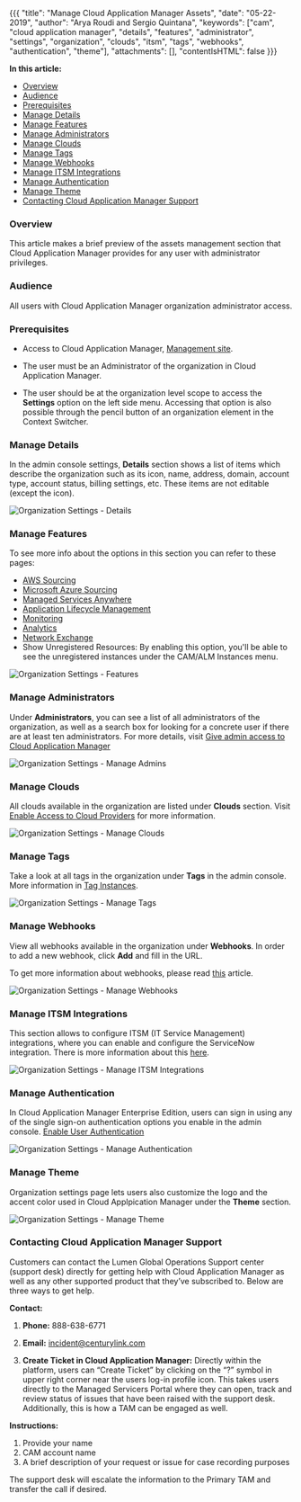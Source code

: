 {{{
"title": "Manage Cloud Application Manager Assets",
"date": "05-22-2019",
"author": "Arya Roudi and Sergio Quintana",
"keywords": ["cam", "cloud application manager", "details", "features", "administrator", "settings", "organization", "clouds", "itsm", "tags", "webhooks", "authentication", "theme"],
"attachments": [],
"contentIsHTML": false
}}}

**In this article:**

* [Overview](#overview)
* [Audience](#audience)
* [Prerequisites](#prerequisites)
* [Manage Details](#manage-details)
* [Manage Features](#manage-features)
* [Manage Administrators](#manage-administrators)
* [Manage Clouds](#manage-clouds)
* [Manage Tags](#manage-tags)
* [Manage Webhooks](#manage-webhooks)
* [Manage ITSM Integrations](#manage-itsm-integrations)
* [Manage Authentication](#manage-authentication)
* [Manage Theme](#manage-theme)
* [Contacting Cloud Application Manager Support](#contacting-cloud-application-manager-support)

### Overview

This article makes a brief preview of the assets management section that Cloud Application Manager provides for any user with administrator privileges.

### Audience

All users with Cloud Application Manager organization administrator access.

### Prerequisites

* Access to Cloud Application Manager, [Management site](https://account.cam.ctl.io/#/settings).
  
* The user must be an Administrator of the organization in Cloud Application Manager.
  
* The user should be at the organization level scope to access the **Settings** option on the left side menu. Accessing that option is also possible through the pencil button of an organization element in the Context Switcher.

### Manage Details

In the admin console settings, **Details** section shows a list of items which describe the organization such as its icon, name, address, domain, account type, account status, billing settings, etc. These items are not editable (except the icon).

![Organization Settings - Details](../../images/cloud-application-manager/admin-assets1.png)

### Manage Features

To see more info about the options in this section you can refer to these pages:

* [AWS Sourcing](https://www.ctl.io/knowledge-base/cloud-application-manager/cloud-optimization/partner-cloud-integration)
* [Microsoft Azure Sourcing](https://www.ctl.io/knowledge-base/cloud-application-manager/cloud-optimization/partner-cloud-integration/)
* [Managed Services Anywhere](https://www.ctl.io/cloud-application-manager/managed-services-anywhere)
* [Application Lifecycle Management](https://www.ctl.io/cloud-application-manager/application-lifecycle-management)
* [Monitoring](https://www.ctl.io/knowledge-base/cloud-application-manager/monitoring/cammonitoringui)
* [Analytics](https://www.ctl.io/knowledge-base/cloud-application-manager/analytics)
* [Network Exchange](https://www.ctl.io/knowledge-base/network/network-exchange-getting-started-guide)
* Show Unregistered Resources: By enabling this option, you'll be able to see the unregistered instances under the CAM/ALM Instances menu.

![Organization Settings - Features](../../images/cloud-application-manager/admin-assets1-2.png)

### Manage Administrators

Under **Administrators**, you can see a list of all administrators of the organization, as well as a search box for looking for a concrete user if there are at least ten administrators. For more details, visit [Give admin access to Cloud Application Manager](admin-access.md)

![Organization Settings - Manage Admins](../../images/cloud-application-manager/admin-assets2.png)

### Manage Clouds

All clouds available in the organization are listed under **Clouds** section. Visit [Enable Access to Cloud Providers](provider-access.md) for more information.

![Organization Settings - Manage Clouds](../../images/cloud-application-manager/admin-assets3.png)

### Manage Tags

Take a look at all tags in the organization under **Tags** in the admin console. More information in [Tag Instances](resource-tags.md).

![Organization Settings - Manage Tags](../../images/cloud-application-manager/admin-assets4.png)

### Manage Webhooks

View all webhooks available in the organization under **Webhooks**. In order to add a new webhook, click **Add** and fill in the URL.

To get more information about webhooks, please read [this](webhooks.md) article.

![Organization Settings - Manage Webhooks](../../images/cloud-application-manager/admin-assets5.png)

### Manage ITSM Integrations

This section allows to configure ITSM (IT Service Management) integrations, where you can enable and configure the ServiceNow integration. There is more information about this [here](itsm-integrations.md).

![Organization Settings - Manage ITSM Integrations](../../images/cloud-application-manager/admin-assets5-2.png)

### Manage Authentication

In Cloud Application Manager Enterprise Edition, users can sign in using any of the single sign-on authentication options you enable in the admin console. [Enable User Authentication](user-authentication.md)

![Organization Settings - Manage Authentication](../../images/cloud-application-manager/admin-assets6.png)

### Manage Theme

Organization settings page lets users also customize the logo and the accent color used in Cloud Applpication Manager under the **Theme** section.

![Organization Settings - Manage Theme](../../images/cloud-application-manager/admin-assets7.png)

### Contacting Cloud Application Manager Support

Customers can contact the Lumen Global Operations Support center (support desk) directly for getting help with Cloud Application Manager as well as any other supported product that they’ve subscribed to.  Below are three ways to get help.

**Contact:**

1. **Phone:** 888-638-6771

2. **Email:** incident@centurylink.com

3. **Create Ticket in Cloud Application Manager:** Directly within the platform, users can “Create Ticket” by clicking on the “?” symbol in upper right corner near the users log-in profile icon.  This takes users directly to the Managed Servicers Portal where they can open, track and review status of issues that have been raised with the support desk.  Additionally, this is how a TAM can be engaged as well.

**Instructions:**

1. Provide your name
2. CAM account name
3. A brief description of your request or issue for case recording purposes

The support desk will escalate the information to the Primary TAM and transfer the call if desired.
